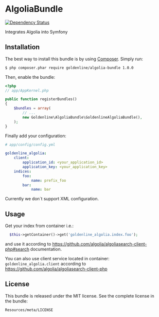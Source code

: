 AlgoliaBundle
=============

[![Dependency Status](https://www.versioneye.com/user/projects/55278b312ced4ffffe00061f/badge.svg?style=flat)](https://www.versioneye.com/user/projects/55278b312ced4ffffe00061f)

Integrates Algolia into Symfony

Installation
-------------

The best way to install this bundle is by using [Composer](http://getcomposer.org). Simply run:

``` bash
$ php composer.phar require goldenline/algolia-bundle 1.0.0
```

Then, enable the bundle:

``` php
<?php
// app/AppKernel.php

public function registerBundles()
{
    $bundles = array(
        // ...
        new Goldenline\AlgoliaBundle\GoldenlineAlgoliaBundle(),
    );
}
```

Finally add your configuration:
```yml
# app/config/config.yml

goldenline_algolia:
    client:
        application_id: <your_application_id>
        application_key: <your_application_key>
    indices:
        foo:
            name: prefix_foo
        bar:
            name: bar
```

Currently we don`t support XML configuration.

Usage
-----

Get your index from container i.e.:

```php
  $this->getContainer()->get('goldenline_algolia.index.foo');
```
and use it according to https://github.com/algolia/algoliasearch-client-php#search documentation.

You can also use client service located in container: `goldenline_algolia.client` according to https://github.com/algolia/algoliasearch-client-php

License
-------

This bundle is released under the MIT license. See the complete license in the
bundle:

    Resources/meta/LICENSE
